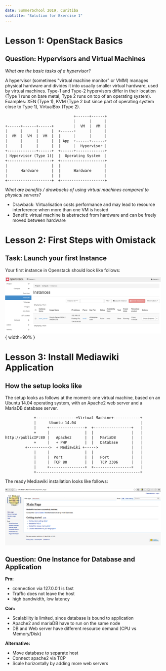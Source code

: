 ```yaml
---
date: SummerSchool 2019, Curitiba
subtitle: "Solution for Exercise 1"
---
```


# Lesson 1: OpenStack Basics

## Question: Hypervisors and Virtual Machines

*What are the basic tasks of a hypervisor?*

A hypervisor (sometimes "virtual machine monitor" or VMM) manages physical
hardware and divides it into usually smaller virtual hardware, used by virtual
machines. Type-1 and Type-2 hypervisors differ in their location (Type 1 runs on
bare metal, Type 2 runs on top of an operating system). Examples: XEN (Type 1), KVM (Type 2 but since part of operating system close to Type 1), VirtualBox (Type 2).

```
                               +------+------+
                               |      |      |
+------+------+------+         |  VM  |  VM  |
|      |      |      |  +------+      |      |
|  VM  |  VM  |  VM  |  |      |      |      |
|      |      |      |  | App  +------+------+
|      |      |      |  |      |  Hypervisor |
+-------------+------+  +------+-------------+
| Hypervisor (Type 1)|  |  Operating System  |
+--------------------+  +--------------------+
|                    |  |                    |
|      Hardware      |  |      Hardware      |
|                    |  |                    |
+--------------------+  +--------------------+

```

*What are benefits / drawbacks of using virtual machines compared to physical servers?*

- Drawback: Virtualisation costs performance and may lead to resource interference when more than one VM is hosted
- Benefit: virtual machine is abstracted from hardware and can be freely moved between hardware

# Lesson 2: First Steps with Omistack

## Task: Launch your first Instance

Your first instance in Openstack should look like follows:

![First instance in Openstack](imgs/firstinstance.png){ width=90% }

# Lesson 3: Install Mediawiki Application

## How the setup looks like

The setup looks as follows at the moment: one virtual machine, based on an Ubuntu 14.04 operating system, with an Apache2 web server and a MariaDB database server.

```
             +------------------+Virtual Machine+------------+
             |      Ubuntu 14.04                             |
             |     +----------------+  +-----------------+   |
             +     |                |  |                 |   |
http://publicIP:80 |   Apache2      |  |   MariaDB       |   |
             +     |   + PHP        |  |   Database      |   |
         +---------->  + Mediawiki +----->               |   |
             |     |                |  |                 |   |
             |     |  Port          |  |   Port          |   |
             |     |  TCP 80        |  |   TCP 3306      |   |
             |     +----------------+  +-----------------+   |
             +-----------------------------------------------+
```

The ready Mediawiki installation looks like follows:

![Mediawiki Installation](imgs/mediawiki.png)

## Question: One Instance for Database and Application

**Pro:**

 - connection via 127.0.0.1 is fast
 - Traffic does not leave the host
 - high bandwidth, low latency

**Con:**

 - Scalability is limited, since database is bound to application
 - Apache2 and mariaDB have to run on the same node 
 - DB and Web server have different resource demand (CPU vs Memory/Disk)


**Alternative:**

 - Move database to separate host
 - Connect apache2 via TCP
 - Scale horizontally by adding more web servers
